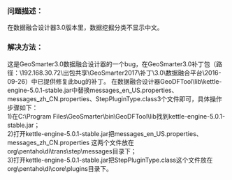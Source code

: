 ### 问题描述： ###

在数据融合设计器3.0版本里，数据挖掘分类不显示中文。


### 解决方法： ###
这是GeoSmarter3.0数据融合设计器的一个bug，在GeoSmarter3.0补丁包（路径：\\192.168.30.72\出包共享\GeoSmarter2017\补丁\3.0\数据融合平台\2016-09-26）中已提供修复此bug的补丁。
在数据融合设计器GeoDFTool\lib\kettle-engine-5.0.1-stable.jar中替换messages_en_US.properties、messages_zh_CN.properties、StepPluginType.class3个文件即可，具体操作步骤如下：  
1)在C:\Program Files\GeoSmarter\bin\GeoDFTool\lib找到kettle-engine-5.0.1-stable.jar；  
2)打开kettle-engine-5.0.1-stable.jar把messages_en_US.properties、messages_zh_CN.properties
这两个文件放在org\pentaho\di\trans\step\messages目录下；  
3)打开kettle-engine-5.0.1-stable.jar把StepPluginType.class这个文件放在org\pentaho\di\core\plugins目录下。


